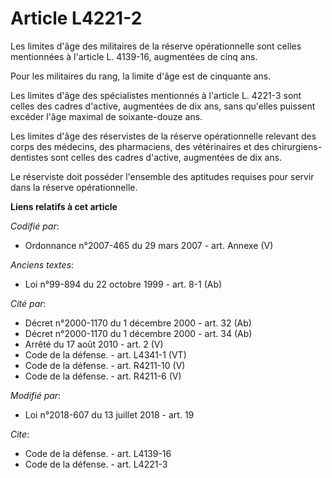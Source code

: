 # Article L4221-2

Les limites d'âge des militaires de la réserve opérationnelle sont celles mentionnées à l'article L. 4139-16, augmentées de
cinq ans. 

Pour les militaires du rang, la limite d'âge est de cinquante ans. 

Les limites d'âge des spécialistes mentionnés à l'article L. 4221-3 sont celles des cadres d'active, augmentées de dix ans,
sans qu'elles puissent excéder l'âge maximal de soixante-douze ans. 

Les limites d'âge des réservistes de la réserve opérationnelle relevant des corps des médecins, des pharmaciens, des
vétérinaires et des chirurgiens-dentistes sont celles des cadres d'active, augmentées de dix ans. 

Le réserviste doit posséder l'ensemble des aptitudes requises pour servir dans la réserve opérationnelle.

**Liens relatifs à cet article**

_Codifié par_:

  - Ordonnance n°2007-465 du 29 mars 2007 - art. Annexe (V)

_Anciens textes_:

  - Loi n°99-894 du 22 octobre 1999 - art. 8-1 (Ab)

_Cité par_:

  - Décret n°2000-1170 du 1 décembre 2000 - art. 32 (Ab)
  - Décret n°2000-1170 du 1 décembre 2000 - art. 34 (Ab)
  - Arrêté du 17 août 2010 - art. 2 (V)
  - Code de la défense. - art. L4341-1 (VT)
  - Code de la défense. - art. R4211-10 (V)
  - Code de la défense. - art. R4211-6 (V)

_Modifié par_:

  - Loi n°2018-607 du 13 juillet 2018 - art. 19

_Cite_:

  - Code de la défense. - art. L4139-16
  - Code de la défense. - art. L4221-3
